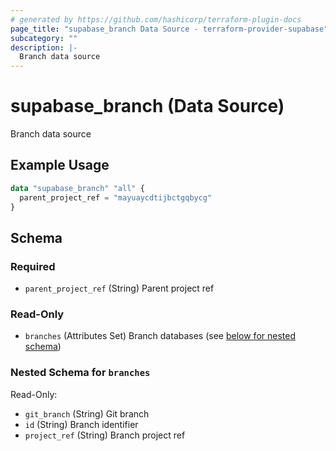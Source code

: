 ```yaml
---
# generated by https://github.com/hashicorp/terraform-plugin-docs
page_title: "supabase_branch Data Source - terraform-provider-supabase"
subcategory: ""
description: |-
  Branch data source
---
```


# supabase_branch (Data Source)

Branch data source

## Example Usage

```terraform
data "supabase_branch" "all" {
  parent_project_ref = "mayuaycdtijbctgqbycg"
}
```

<!-- schema generated by tfplugindocs -->
## Schema

### Required

- `parent_project_ref` (String) Parent project ref

### Read-Only

- `branches` (Attributes Set) Branch databases (see [below for nested schema](#nestedatt--branches))

<a id="nestedatt--branches"></a>
### Nested Schema for `branches`

Read-Only:

- `git_branch` (String) Git branch
- `id` (String) Branch identifier
- `project_ref` (String) Branch project ref
